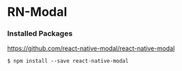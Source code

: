 # RN-Modal

### Installed Packages

https://github.com/react-native-modal/react-native-modal

```
$ npm install --save react-native-modal
```
